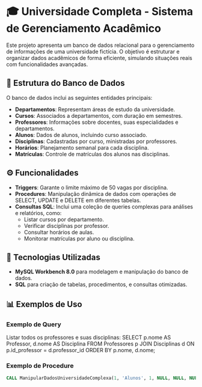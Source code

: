 # 🎓 Universidade Completa - Sistema de Gerenciamento Acadêmico

Este projeto apresenta um banco de dados relacional para o gerenciamento de informações de uma universidade fictícia. O objetivo é estruturar e organizar dados acadêmicos de forma eficiente, simulando situações reais com funcionalidades avançadas.

## 📂 Estrutura do Banco de Dados

O banco de dados inclui as seguintes entidades principais:

- **Departamentos**: Representam áreas de estudo da universidade.
- **Cursos**: Associados a departamentos, com duração em semestres.
- **Professores**: Informações sobre docentes, suas especialidades e departamentos.
- **Alunos**: Dados de alunos, incluindo curso associado.
- **Disciplinas**: Cadastradas por curso, ministradas por professores.
- **Horários**: Planejamento semanal para cada disciplina.
- **Matrículas**: Controle de matrículas dos alunos nas disciplinas.

## ⚙️ Funcionalidades

- **Triggers**: Garante o limite máximo de 50 vagas por disciplina.
- **Procedures**: Manipulação dinâmica de dados com operações de SELECT, UPDATE e DELETE em diferentes tabelas.
- **Consultas SQL**: Inclui uma coleção de queries complexas para análises e relatórios, como:
  - Listar cursos por departamento.
  - Verificar disciplinas por professor.
  - Consultar horários de aulas.
  - Monitorar matrículas por aluno ou disciplina.

## 🚀 Tecnologias Utilizadas

- **MySQL Workbench 8.0** para modelagem e manipulação do banco de dados.
- **SQL** para criação de tabelas, procedimentos, e consultas otimizadas.
## 📊 Exemplos de Uso

### Exemplo de Query
Listar todos os professores e suas disciplinas:
SELECT p.nome AS Professor, d.nome AS Disciplina
FROM Professores p
JOIN Disciplinas d ON p.id_professor = d.professor_id
ORDER BY p.nome, d.nome;

### Exemplo de Procedure
```sql
CALL ManipularDadosUniversidadeComplexa(1, 'Alunos', 1, NULL, NULL, NULL, NULL);
